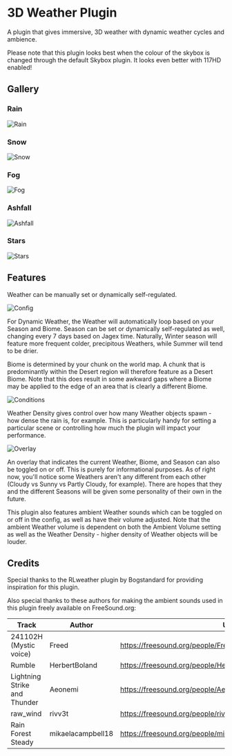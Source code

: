 # 3D Weather Plugin
A plugin that gives immersive, 3D weather with dynamic weather cycles and ambience.

Please note that this plugin looks best when the colour of the skybox is changed through the default Skybox plugin.
It looks even better with 117HD enabled!

## Gallery

### Rain

![Rain](https://imgur.com/Q7RSYp0.gif)

### Snow

![Snow](https://imgur.com/Ps5jQS2.gif)

### Fog

![Fog](https://imgur.com/N5fG6v7.gif)

### Ashfall

![Ashfall](https://imgur.com/r6tLE9R.gif)

### Stars

![Stars](https://imgur.com/na8m2vY.gif)

## Features

Weather can be manually set or dynamically self-regulated. 

![Config](https://imgur.com/fpStaA2.png)

For Dynamic Weather, the Weather will automatically loop based on your Season and Biome. 
Season can be set or dynamically self-regulated as well, changing every 7 days based on Jagex time.
Naturally, Winter season will feature more frequent colder, precipitous Weathers, while Summer will tend to be drier.

Biome is determined by your chunk on the world map. 
A chunk that is predominantly within the Desert region will therefore feature as a Desert Biome. 
Note that this does result in some awkward gaps where a Biome may be applied to the edge of an area that is clearly a different Biome.

![Conditions](https://imgur.com/T7nXnOL.png)

Weather Density gives control over how many Weather objects spawn - how dense the rain is, for example.
This is particularly handy for setting a particular scene or controlling how much the plugin will impact your performance.

![Overlay](https://imgur.com/qP9EIVo.png)

An overlay that indicates the current Weather, Biome, and Season can also be toggled on or off. 
This is purely for informational purposes. 
As of right now, you'll notice some Weathers aren't any different from each other (Cloudy vs Sunny vs Partly Cloudy, for example).
There are hopes that they and the different Seasons will be given some personality of their own in the future.

This plugin also features ambient Weather sounds which can be toggled on or off in the config, as well as have their volume adjusted.
Note that the ambient Weather volume is dependent on both the Ambient Volume setting as well as the Weather Density - higher density of Weather objects will be louder.

## Credits

Special thanks to the RLweather plugin by Bogstandard for providing inspiration for this plugin.

Also special thanks to these authors for making the ambient sounds used in this plugin freely available on FreeSound.org:

| Track                        | Author            | URL                                                           |
|------------------------------|-------------------|---------------------------------------------------------------|
| 241102H (Mystic voice)       | Freed             | https://freesound.org/people/Freed/sounds/1105/               |
| Rumble                       | HerbertBoland     | https://freesound.org/people/HerbertBoland/sounds/147661/     |
| Lightning Strike and Thunder | Aeonemi           | https://freesound.org/people/Aeonemi/sounds/180327/           |
| raw_wind                     | rivv3t            | https://freesound.org/people/rivv3t/sounds/201208/            |
| Rain Forest Steady           | mikaelacampbell18 | https://freesound.org/people/mikaelacampbell18/sounds/617078/ |